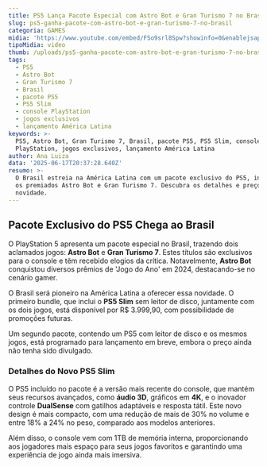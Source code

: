 ```yaml
---
title: PS5 Lança Pacote Especial com Astro Bot e Gran Turismo 7 no Brasil
slug: ps5-ganha-pacote-com-astro-bot-e-gran-turismo-7-no-brasil
categoria: GAMES
midia: 'https://www.youtube.com/embed/FSo9srl8Spw?showinfo=0&enablejsapi=1'
tipoMidia: video
thumb: /uploads/ps5-ganha-pacote-com-astro-bot-e-gran-turismo-7-no-brasil-thumb.png
tags:
  - PS5
  - Astro Bot
  - Gran Turismo 7
  - Brasil
  - pacote PS5
  - PS5 Slim
  - console PlayStation
  - jogos exclusivos
  - lançamento América Latina
keywords: >-
  PS5, Astro Bot, Gran Turismo 7, Brasil, pacote PS5, PS5 Slim, console
  PlayStation, jogos exclusivos, lançamento América Latina
author: Ana Luiza
data: '2025-06-17T20:37:28.640Z'
resumo: >-
  O Brasil estreia na América Latina com um pacote exclusivo do PS5, incluindo
  os premiados Astro Bot e Gran Turismo 7. Descubra os detalhes e preços dessa
  novidade.
---
```


## Pacote Exclusivo do PS5 Chega ao Brasil

O PlayStation 5 apresenta um pacote especial no Brasil, trazendo dois aclamados jogos: **Astro Bot** e **Gran Turismo 7**. Estes títulos são exclusivos para o console e têm recebido elogios da crítica. Notavelmente, **Astro Bot** conquistou diversos prêmios de 'Jogo do Ano' em 2024, destacando-se no cenário gamer.

O Brasil será pioneiro na América Latina a oferecer essa novidade. O primeiro bundle, que inclui o **PS5 Slim** sem leitor de disco, juntamente com os dois jogos, está disponível por R$ 3.999,90, com possibilidade de promoções futuras. 

Um segundo pacote, contendo um PS5 com leitor de disco e os mesmos jogos, está programado para lançamento em breve, embora o preço ainda não tenha sido divulgado.

### Detalhes do Novo PS5 Slim

O PS5 incluído no pacote é a versão mais recente do console, que mantém seus recursos avançados, como **áudio 3D**, gráficos em **4K**, e o inovador controle **DualSense** com gatilhos adaptáveis e resposta tátil. Este novo design é mais compacto, com uma redução de mais de 30% no volume e entre 18% a 24% no peso, comparado aos modelos anteriores. 

Além disso, o console vem com 1TB de memória interna, proporcionando aos jogadores mais espaço para seus jogos favoritos e garantindo uma experiência de jogo ainda mais imersiva.
